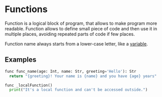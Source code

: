 # Functions

Function is a logical block of program, that allows to make program more readable. Function allows
to define small piece of code and then use it in multiple places, avoiding repeated parts of code if few places.

Function name always starts from a lower-case letter, like a [variable](Variables.md).


## Examples

```python
func func_name(age: Int, name: Str, greeting='Hello'): Str
  return "{greeting}! Your name is {name} and you have {age} years"

func _localFunction()
  print("It's a local function and can't be accessed outside.")
```
